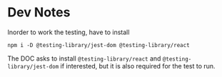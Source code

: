 # Dev Notes
Inorder to work the testing, have to install

```
npm i -D @testing-library/jest-dom @testing-library/react
```

The DOC asks to install `@testing-library/react` and `@testing-library/jest-dom` if interested, but it is also required for the test to run.